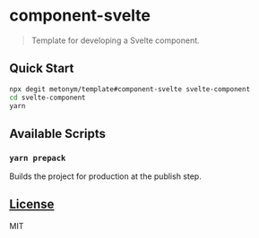 # component-svelte

> Template for developing a Svelte component.

## Quick Start

```sh
npx degit metonym/template#component-svelte svelte-component
cd svelte-component
yarn
```

## Available Scripts

### `yarn prepack`

Builds the project for production at the publish step.

## [License](LICENSE)

MIT
